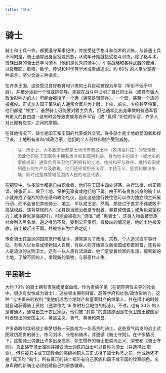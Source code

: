 ```yaml
---
title: "骑士"
---
```

# 骑士

骑士和士兵一样，都要遵守军事纪律，并接受徒手格斗和剑术的训练。与普通士兵不同的是，骑士通常出身皇室或贵族，从幼年开始就接受格斗训练。除了格斗术，贵族出身的骑士还学习骑术（他们是优秀的骑手）、军事战略和各种武器的使用，以及舞蹈、歌唱、数学、传说和科学等学术或贵族追求。约 60% 的人至少掌握一种语言，至少会说三种语言。

在许多王国，这些受过良好教育和训练的士兵自动被视为军官（军衔不低于中尉），并被分派到一个班或排领导。那些在战斗中证明了自己的士兵（或具有强大政治影响力的人）可能会被授予一个连（通常是轻骑兵）、一个营，甚至一个旅的指挥权。正式加入国王军队的人通常会晋升为上尉、上校、旅长、少校甚至将军，他们都是 "领主"。虽然骑士可能要对君主负责，但他通常比出身卑微的普通军官有更大的自由度--这有时会导致贵族与晋升军官（或 "赢得 "职位的军官，许多人对此颇有怨言）之间的摩擦。

在其他情况下，骑士是国王和王国的代表或外交官。许多骑士是土地的爱国者和捍卫者、土地所有者和/或政治家，他们的个人利益和财产受到威胁。

> 注：历史上，大多数骑士都是土地所有者或土地（农场或村庄）的管理者，因此他们在王国事务中拥有发言权和既得利益。身为地主的骑士（或地主的家族成员）通常负责保卫他们所拥有的土地、维持和平与秩序、维持农田或制造业的生产以及收税。他们还经常担任法官，主持正义、惩罚和解决争端，同时也是其管辖范围内人民的地区代表。

在钯界中，许多骑士都是自由职业者，他们在王国中四处游荡，执行法律、纠正错误、伸张正义、保卫土地、保护无辜者或他们的下属。由于所有贵族出身的骑士从小就养成了强烈的责任感和政治礼仪，因此这些独行侠往往可以作为独立领主开展行动，而不会冒犯其他骑士、地主、军队或王室。然而，那些过于直言不讳或敢于挑战权威、违背常规的人（尤其是当统治者是专制者、暴君或傀儡；或角色渴望权力；或本身就是强盗时），可能会被视为 "流氓 "或 "黑骑士"。这类人物会被贵族社会列入黑名单，避之唯恐不及，受到公开责罚，最极端的情况是，他的土地被没收，骑士被赶出王国，并被宣布为亡命之徒！

传奇骑士在遥远的国度旅行和战斗，通常是为了政治、宗教、个人追求或军事行动。有些人以女巫或怪物猎人自居，有些人则开始建立新帝国或积累财富，还有些人是流浪的光明卫士。还有一些人患有流浪癖。他们享受冒险家的生活，探索新的土地，了解不同的人，发现新的事物，与邪恶作斗争。

## 平民骑士

大约 70% 的骑士拥有贵族或皇室血统。作为贵族子弟（在钯界男性主导的社会中，很少有女性成为骑士），这些领主拥有财富、高等学府和社会/政治影响力。这种 "与生俱来的权利 "使他们成为土地财产和皇室财产的继承人，并在很小的时候就自动获得骑士资格（通常作为 16 岁时社会地位的标志）。不过，也有 30% 的人是普通人，通常出生于农民家庭。他们被 "封爵 "的直接原因是在保卫国王或国家时表现出的爱国主义、英雄主义、勇气、英勇和荣誉。

许多勇敢的年轻战士都梦想有一天能成为一名高贵的骑士。这些意气风发的战士试图效仿高贵的骑士，练习剑术、长枪和骑术，并遵循《骑士守则》。在许多情况下，这些骑士偶像比许多出身高贵、娇生惯养的骑士更崇尚正义、荣誉和《骑士守则》。真正恪守骑士准则并接受骑士训练的战士可以自称为骑士（并选择此 职业），但在被君主或王国教会的高级神职人员正式授予骑士称号之前，他或她还不是 "真正的 "骑士。所有真正的骑士都带有自己家族和国王或王国的纹章颜色。出身卑微的新骑士必须创建自己的家族徽章。
